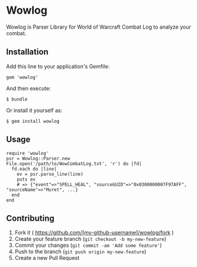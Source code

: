 # Wowlog

Wowlog is Parser Library for World of Warcraft Combat Log to analyze your combat.

## Installation

Add this line to your application's Gemfile:

    gem 'wowlog'

And then execute:

    $ bundle

Or install it yourself as:

    $ gem install wowlog

## Usage

    require 'wowlog'
    psr = Wowlog::Parser.new
    File.open('/path/to/WowCombatLog.txt', 'r') do |fd|
      fd.each do |line|
        ev = psr.parse_line(line)
        puts ev
        # => {"event"=>"SPELL_HEAL", "sourceGUID"=>"0x0300000007F97AFF", "sourceName"=>"Muret", ...}
      end
    end



## Contributing

1. Fork it ( https://github.com/[my-github-username]/wowlog/fork )
2. Create your feature branch (`git checkout -b my-new-feature`)
3. Commit your changes (`git commit -am 'Add some feature'`)
4. Push to the branch (`git push origin my-new-feature`)
5. Create a new Pull Request
